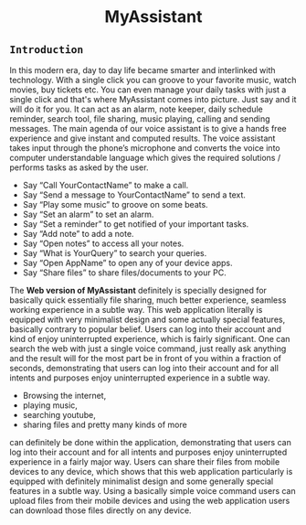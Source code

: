 <h1>
<p align="center">
    MyAssistant
</p>
</h1>


## ``` Introduction ```
In this modern era, day to day life became smarter and interlinked with technology. With a single click you can groove to your favorite music, watch movies, buy tickets etc. You can even manage your daily tasks with just a single click and that's where MyAssistant comes into picture. Just say and it will do it for you. It can act as an alarm, note keeper, daily schedule reminder, search tool, file sharing, music playing, calling and sending messages. The main agenda of our voice assistant is to give a hands free experience and give instant and computed results. The voice assistant takes input through the phone’s microphone and converts the voice into computer understandable language which gives the required solutions / performs tasks as asked by the user.

* Say “Call YourContactName” to make a call.
* Say “Send a message to YourContactName” to send a text.
* Say “Play some music” to groove on some beats.
* Say “Set an alarm” to set an alarm.
* Say “Set a reminder” to get notified of your important tasks.
* Say “Add note” to add a note.
* Say “Open notes” to access all your notes.
* Say “What is YourQuery” to search your queries.
* Say “Open AppName” to open any of your device apps.
* Say “Share files” to share files/documents to your PC.

The <b>Web version of MyAssistant</b> definitely is specially designed for basically quick essentially file sharing, much better experience, seamless working experience in a subtle way. This web application literally is equipped with very minimalist design and some actually special features, basically contrary to popular belief. Users can log into their account and kind of enjoy uninterrupted experience, which is fairly significant. One can search the web with just a single voice command, just really ask anything and the result will for the most part be in front of you within a fraction of seconds, demonstrating that users can log into their account and for all intents and purposes enjoy uninterrupted experience in a subtle way. 

* Browsing the internet, 
* playing music, 
* searching youtube, 
* sharing files and pretty many kinds of more

can definitely be done within the application, demonstrating that users can log into their account and for all intents and purposes enjoy uninterrupted experience in a fairly major way. Users can share their files from mobile devices to any device, which shows that this web application particularly is equipped with definitely minimalist design and some generally special features in a subtle way. Using a basically simple voice command users can upload files from their mobile devices and using the web application users can download those files directly on any device.

